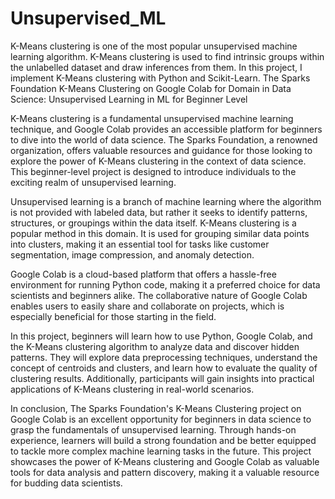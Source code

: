 # Unsupervised_ML
K-Means clustering is one of the most popular unsupervised machine learning algorithm. K-Means clustering is used to find intrinsic groups within the unlabelled dataset and draw inferences from them. In this project, I implement K-Means clustering with Python and Scikit-Learn.
The Sparks Foundation K-Means Clustering on Google Colab for Domain in Data Science: Unsupervised Learning in ML for Beginner Level

K-Means clustering is a fundamental unsupervised machine learning technique, and Google Colab provides an accessible platform for beginners to dive into the world of data science. The Sparks Foundation, a renowned organization, offers valuable resources and guidance for those looking to explore the power of K-Means clustering in the context of data science. This beginner-level project is designed to introduce individuals to the exciting realm of unsupervised learning.

Unsupervised learning is a branch of machine learning where the algorithm is not provided with labeled data, but rather it seeks to identify patterns, structures, or groupings within the data itself. K-Means clustering is a popular method in this domain. It is used for grouping similar data points into clusters, making it an essential tool for tasks like customer segmentation, image compression, and anomaly detection.

Google Colab is a cloud-based platform that offers a hassle-free environment for running Python code, making it a preferred choice for data scientists and beginners alike. The collaborative nature of Google Colab enables users to easily share and collaborate on projects, which is especially beneficial for those starting in the field.

In this project, beginners will learn how to use Python, Google Colab, and the K-Means clustering algorithm to analyze data and discover hidden patterns. They will explore data preprocessing techniques, understand the concept of centroids and clusters, and learn how to evaluate the quality of clustering results. Additionally, participants will gain insights into practical applications of K-Means clustering in real-world scenarios.

In conclusion, The Sparks Foundation's K-Means Clustering project on Google Colab is an excellent opportunity for beginners in data science to grasp the fundamentals of unsupervised learning. Through hands-on experience, learners will build a strong foundation and be better equipped to tackle more complex machine learning tasks in the future. This project showcases the power of K-Means clustering and Google Colab as valuable tools for data analysis and pattern discovery, making it a valuable resource for budding data scientists.
